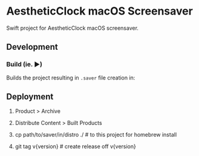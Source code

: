 # AestheticClock macOS Screensaver

Swift project for AestheticClock macOS screensaver.

## Development

### Build (ie. &#9658;)

Builds the project resulting in `.saver` file creation in: 

## Deployment

1. Product > Archive
  1. Distribute Content > Built Products
  
2. cp path/to/saver/in/distro ./ # to this project for homebrew install

3. git tag v{version} # create release off v{version}
